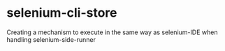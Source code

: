 # selenium-cli-store
Creating a mechanism to execute in the same way as selenium-IDE when handling selenium-side-runner
